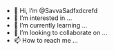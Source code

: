 - 👋 Hi, I’m @SavvaSadfxdcrefd
- 👀 I’m interested in ...
- 🌱 I’m currently learning ...
- 💞️ I’m looking to collaborate on ...
- 📫 How to reach me ...

<!---
SavvaSadfxdcrefd/SavvaSadfxdcrefd is a ✨ special ✨ repository because its `README.md` (this file) appears on your GitHub profile.
You can click the Preview link to take a look at your changes.
--->
